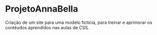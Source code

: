 # ProjetoAnnaBella
 Criação de um site para uma modelo ficticia, para treinar e aprimorar os contéudos aprendidos nas aulas de CSS.

